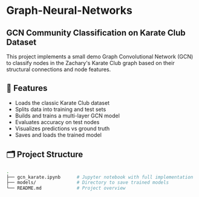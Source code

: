 # Graph-Neural-Networks
## GCN Community Classification on Karate Club Dataset

This project implements a small demo Graph Convolutional Network (GCN) to classify nodes in the Zachary's Karate Club graph based on their structural connections and node features.

## 🚀 Features

- Loads the classic Karate Club dataset
- Splits data into training and test sets
- Builds and trains a multi-layer GCN model
- Evaluates accuracy on test nodes
- Visualizes predictions vs ground truth
- Saves and loads the trained model

## 🗂️ Project Structure

```bash
.
├── gcn_karate.ipynb      # Jupyter notebook with full implementation
├── models/               # Directory to save trained models
└── README.md             # Project overview
